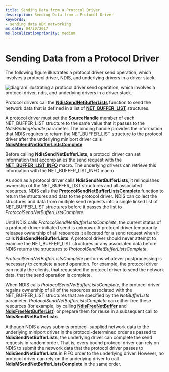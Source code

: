 ```yaml
---
title: Sending Data from a Protocol Driver
description: Sending Data from a Protocol Driver
keywords:
- sending data WDK networking
ms.date: 04/20/2017
ms.localizationpriority: medium
---
```


# Sending Data from a Protocol Driver





The following figure illustrates a protocol driver send operation, which involves a protocol driver, NDIS, and underlying drivers in a driver stack.

![diagram illustrating a protocol driver send operation, which involves a protocol driver, ndis, and underlying drivers in a driver stack.](images/protocolsend.png)

Protocol drivers call the [**NdisSendNetBufferLists**](/windows-hardware/drivers/ddi/ndis/nf-ndis-ndissendnetbufferlists) function to send the network data that is defined in a list of [**NET\_BUFFER\_LIST**](/windows-hardware/drivers/ddi/nbl/ns-nbl-net_buffer_list) structures.

A protocol driver must set the **SourceHandle** member of each NET\_BUFFER\_LIST structure to the same value that it passes to the *NdisBindingHandle* parameter. The binding handle provides the information that NDIS requires to return the NET\_BUFFER\_LIST structure to the protocol driver after the underlying miniport driver calls [**NdisMSendNetBufferListsComplete**](/windows-hardware/drivers/ddi/ndis/nf-ndis-ndismsendnetbufferlistscomplete).

Before calling **NdisSendNetBufferLists**, a protocol driver can set information that accompanies the send request with the [**NET\_BUFFER\_LIST\_INFO**](/windows-hardware/drivers/ddi/nblaccessors/nf-nblaccessors-net_buffer_list_info) macro. The underlying drivers can retrieve this information with the NET\_BUFFER\_LIST\_INFO macro.

As soon as a protocol driver calls **NdisSendNetBufferLists**, it relinquishes ownership of the NET\_BUFFER\_LIST structures and all associated resources. NDIS calls the [**ProtocolSendNetBufferListsComplete**](/windows-hardware/drivers/ddi/ndis/nc-ndis-protocol_send_net_buffer_lists_complete) function to return the structures and data to the protocol driver. NDIS can collect the structures and data from multiple send requests into a single linked list of NET\_BUFFER\_LIST structures before it passes the list to *ProtocolSendNetBufferListsComplete*.

Until NDIS calls *ProtocolSendNetBufferListsComplete*, the current status of a protocol-driver-initiated send is unknown. A protocol driver temporarily releases ownership of all resources it allocated for a send request when it calls **NdisSendNetBufferLists**. A protocol driver should never attempt to examine the NET\_BUFFER\_LIST structures or any associated data before NDIS returns the structures to *ProtocolSendNetBufferListsComplete*.

*ProtocolSendNetBufferListsComplete* performs whatever postprocessing is necessary to complete a send operation. For example, the protocol driver can notify the clients, that requested the protocol driver to send the network data, that the send operation is complete.

When NDIS calls *ProtocolSendNetBufferListsComplete*, the protocol driver regains ownership of all of the resources associated with the NET\_BUFFER\_LIST structures that are specified by the *NetBufferLists* parameter. *ProtocolSendNetBufferListsComplete* can either free these resources (for example, by calling [**NdisFreeNetBuffer**](/windows-hardware/drivers/ddi/nblapi/nf-nblapi-ndisfreenetbuffer) and [**NdisFreeNetBufferList**](/windows-hardware/drivers/ddi/nblapi/nf-nblapi-ndisfreenetbufferlist)) or prepare them for reuse in a subsequent call to **NdisSendNetBufferLists**.

Although NDIS always submits protocol-supplied network data to the underlying miniport driver in the protocol-determined order as passed to **NdisSendNetBufferLists**, the underlying driver can complete the send requests in random order. That is, every bound protocol driver can rely on NDIS to submit the network data that the protocol driver passes to **NdisSendNetBufferLists** in FIFO order to the underlying driver. However, no protocol driver can rely on the underlying driver to call **NdisMSendNetBufferListsComplete** in the same order.

 


